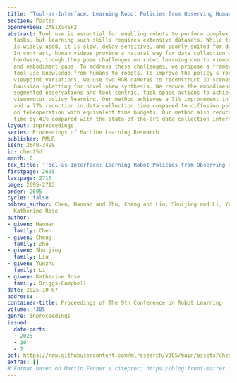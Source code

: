 ```yaml
---
title: 'Tool-as-Interface: Learning Robot Policies from Observing Human Tool Use'
section: Poster
openreview: ZA8iXa45P2
abstract: Tool use is essential for enabling robots to perform complex real-world
  tasks, but learning such skills requires extensive datasets. While teleoperation
  is widely used, it is slow, delay-sensitive, and poorly suited for dynamic tasks.
  In contrast, human videos provide a natural way for data collection without specialized
  hardware, though they pose challenges on robot learning due to viewpoint variations
  and embodiment gaps. To address these challenges, we propose a framework that transfers
  tool-use knowledge from humans to robots. To improve the policy’s robustness to
  viewpoint variations, we use two RGB cameras to reconstruct 3D scenes and apply
  Gaussian splatting for novel view synthesis. We reduce the embodiment gap using
  segmented observations and tool-centric, task-space actions to achieve embodiment-invariant
  visuomotor policy learning. Our method achieves a 71% improvement in task success
  and a 77% reduction in data collection time compared to diffusion policies trained
  on teleoperation with equivalent time budgets. Our method also reduces data collection
  time by 41% compared with the state-of-the-art data collection interface.
layout: inproceedings
series: Proceedings of Machine Learning Research
publisher: PMLR
issn: 2640-3498
id: chen25d
month: 0
tex_title: 'Tool-as-Interface: Learning Robot Policies from Observing Human Tool Use'
firstpage: 2695
lastpage: 2713
page: 2695-2713
order: 2695
cycles: false
bibtex_author: Chen, Haonan and Zhu, Cheng and Liu, Shuijing and Li, Yunzhu and Driggs-Campbell,
  Katherine Rose
author:
- given: Haonan
  family: Chen
- given: Cheng
  family: Zhu
- given: Shuijing
  family: Liu
- given: Yunzhu
  family: Li
- given: Katherine Rose
  family: Driggs-Campbell
date: 2025-10-07
address:
container-title: Proceedings of The 9th Conference on Robot Learning
volume: '305'
genre: inproceedings
issued:
  date-parts:
  - 2025
  - 10
  - 7
pdf: https://raw.githubusercontent.com/mlresearch/v305/main/assets/chen25d/chen25d.pdf
extras: []
# Format based on Martin Fenner's citeproc: https://blog.front-matter.io/posts/citeproc-yaml-for-bibliographies/
---
```

